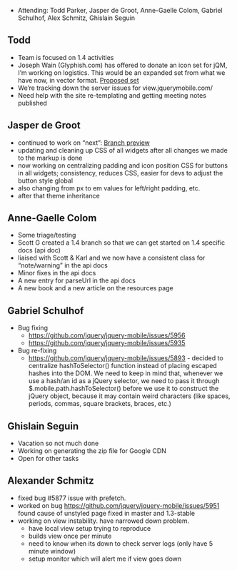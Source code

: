 * Attending: Todd Parker, Jasper de Groot, Anne-Gaelle Colom, Gabriel Schulhof, Alex Schmitz, Ghislain Seguin

## Todd
* Team is focused on 1.4 activities
* Joseph Wain (Glyphish.com) has offered to donate an icon set for jQM, I’m working on logistics. This would be an expanded set from what we have now, in vector format. [Proposed set](http://i.imgur.com/6MDW7BL.png)
* We’re tracking down the server issues for view.jquerymobile.com/
* Need help with the site re-templating and getting meeting notes published

## Jasper de Groot
* continued to work on “next”: [Branch preview](http://view.jquerymobile.com/next/demos/)
* updating and cleaning up CSS of all widgets after all changes we made to the markup is done
* now working on centralizing padding and icon position CSS for buttons in all widgets; consistency, reduces CSS, easier for devs to adjust the button style global
* also changing from px to em values for left/right padding, etc.
* after that theme inheritance

## Anne-Gaelle Colom 
* Some triage/testing
* Scott G created a 1.4 branch so that we can get started on 1.4 specific docs (api doc)
* liaised with Scott & Karl and we now have a consistent class for “note/warning” in the api docs
* Minor fixes in the api docs
* A new entry for parseUrl in the api docs
* A new book and a new article on the resources page

## Gabriel Schulhof
* Bug fixing
  - https://github.com/jquery/jquery-mobile/issues/5956
  - https://github.com/jquery/jquery-mobile/issues/5935
* Bug re-fixing
  - https://github.com/jquery/jquery-mobile/issues/5893 - decided to centralize hashToSelector() function instead of placing escaped hashes into the DOM. We need to keep in mind that, whenever we use a hash/an id as a jQuery selector, we need to pass it through $.mobile.path.hashToSelector() before we use it to construct the jQuery object, because it may contain weird characters (like spaces, periods, commas, square brackets, braces, etc.)

## Ghislain Seguin
* Vacation so not much done
* Working on generating the zip file for Google CDN
* Open for other tasks

## Alexander Schmitz
* fixed bug #5877 issue with prefetch.
* worked on bug https://github.com/jquery/jquery-mobile/issues/5951 found cause of unstyled page fixed in master and 1.3-stable
* working on view instability. have narrowed down problem.
  - have local view setup trying to reproduce
  - builds view once per minute
  - need to know when its down to check server logs (only have 5 minute window)
  - setup monitor which will alert me if view goes down
